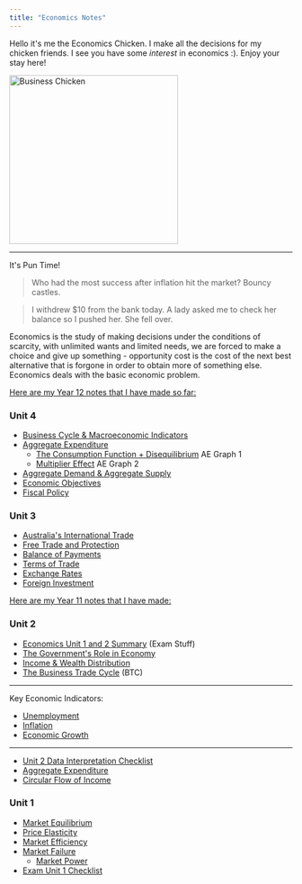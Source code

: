 ```yaml
---
title: "Economics Notes"
---
```


Hello it's me the Economics Chicken. I make all the decisions for my chicken friends. I see you have some *interest* in economics :). Enjoy your stay here!

<image src="/the-chicken-pen/assets/Economics_Chicken.png" alt="Business Chicken" width=300px />

---
It's Pun Time!
>Who had the most success after inflation hit the market? Bouncy castles.

>I withdrew $10 from the bank today. A lady asked me to check her balance so I pushed her. She fell over.

Economics is the study of making decisions under the conditions of scarcity, with unlimited wants and limited needs, we are forced to make a choice and give up something - opportunity cost is the cost of the next best alternative that is forgone in order to obtain more of something else. Economics deals with the basic economic problem.

<u>Here are my Year 12 notes that I have made so far:</u>

### Unit 4
- [Business Cycle & Macroeconomic Indicators](econs_year_12/Business-Cycle-and-Macroeconomic-Indicators.md)
- [Aggregate Expenditure](econs_year_12/Aggregate-Expenditure.md)
	- [The Consumption Function + Disequilibrium](econs_year_12/AE-Model.md) AE Graph 1
	- [Multiplier Effect](econs_year_12/Multiplier.md) AE Graph 2
- [Aggregate Demand & Aggregate Supply](econs_year_12/ADAS.md)
- [Economic Objectives](econs_year_12/Economic-Objectives.md)
- [Fiscal Policy](econs_year_12/Fiscal-Policy.md)


### Unit 3
- [Australia's International Trade](econs_year_12/Australias-International-Trade.md)
- [Free Trade and Protection](econs_year_12/Free-Trade-and-Protection.md)
- [Balance of Payments](econs_year_12/Balance-of-Payments.md)
- [Terms of Trade](econs_year_12/Terms-Of-Trade.md)
- [Exchange Rates](econs_year_12/Exchange-Rates.md)
- [Foreign Investment](econs_year_12/Foreign-Investment.md)


<u>Here are my Year 11 notes that I have made:</u>

### Unit 2
- [Economics Unit 1 and 2 Summary](econs_year_11/Economics-Exam-Two-Checklist.md) (Exam Stuff)
- [The Government's Role in Economy](econs_year_11/Government-in-Economy.md)
- [Income & Wealth Distribution](econs_year_11/Income-Distribution.md)
- [The Business Trade Cycle](econs_year_11/Business-Trade-Cycle.md) (BTC)

---
Key Economic Indicators:
- [Unemployment](econs_year_11/Unemployment.md)
- [Inflation](econs_year_11/Inflation.md)
- [Economic Growth](econs_year_11/Economic-Growth.md)

---
- [Unit 2 Data Interpretation Checklist](econs_year_11/Economics-Data-Interpretation-Unit-2-Checklist.md)
- [Aggregate Expenditure](econs_year_11/Aggregate-Expenditure.md)
- [Circular Flow of Income](econs_year_11/Circular-Flow-Income.md)
  
### Unit 1
- [Market Equilibrium](econs_year_11/Market-Equilibrium.md)
- [Price Elasticity](econs_year_11/Price-Elasticity.md)
- [Market Efficiency](econs_year_11/Market-Efficiency.md)
- [Market Failure](econs_year_11/Market-Failure.md)
	- [Market Power](econs_year_11/Market-Power.md)
- [Exam Unit 1 Checklist](econs_year_11/Economics-Exam-One-Checklist.md)
